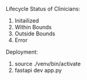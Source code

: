Lifecycle Status of Clinicians:

1. Initailized
2. Within Bounds
3. Outside Bounds
4. Error

Deployment:

1. source ./venv/bin/activate
2. fastapi dev app.py
